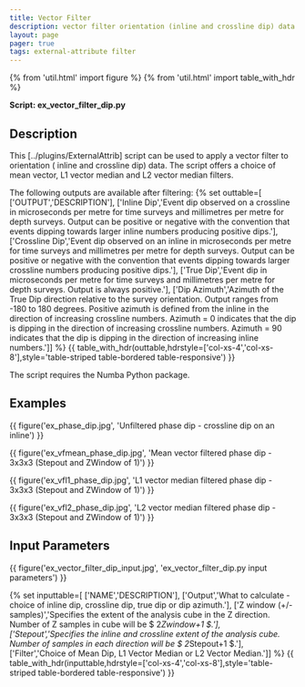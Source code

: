 ```yaml
---
title: Vector Filter
description: vector filter orientation (inline and crossline dip) data
layout: page
pager: true
tags: external-attribute filter
---
```


{% from 'util.html' import figure %}
{% from 'util.html' import table_with_hdr %}

__Script: ex_vector_filter_dip.py__

## Description
This [../plugins/ExternalAttrib] script can be used to apply a vector filter to orientation ( inline and crossline dip) data. The script offers a choice of mean vector, L1 vector median and L2 vector median filters.

The following outputs are available after filtering:
{% set outtable=[
['OUTPUT','DESCRIPTION'],
['Inline Dip','Event dip observed on a crossline in microseconds per metre for time surveys and millimetres per metre for depth surveys. Output can be positive or negative with the convention that events dipping towards larger inline numbers producing positive dips.'],
['Crossline Dip','Event dip observed on an inline in microseconds per metre for time surveys and millimetres per metre for depth surveys. Output can be positive or negative with the convention that events dipping towards larger crossline numbers producing positive dips.'],
['True Dip','Event dip in microseconds per metre for time surveys and millimetres per metre for depth surveys. Output is always positive.'],
['Dip Azimuth','Azimuth of the True Dip direction relative to the survey orientation. Output ranges from -180 to 180 degrees. Positive azimuth is defined from the inline in the direction of increasing crossline numbers. Azimuth = 0 indicates that the dip is dipping in the direction of increasing crossline numbers. Azimuth = 90 indicates that the dip is dipping in the direction of increasing inline numbers.']]
%}
{{ table_with_hdr(outtable,hdrstyle=['col-xs-4','col-xs-8'],style='table-striped table-bordered table-responsive') }}


The script requires the Numba Python package.

## Examples
{{ figure('ex_phase_dip.jpg', 'Unfiltered phase dip - crossline dip on an inline') }}

{{ figure('ex_vfmean_phase_dip.jpg', 'Mean vector filtered phase dip - 3x3x3 (Stepout and ZWindow of 1)') }}

{{ figure('ex_vfl1_phase_dip.jpg', 'L1 vector median filtered phase dip - 3x3x3 (Stepout and ZWindow of 1)') }}

{{ figure('ex_vfl2_phase_dip.jpg', 'L2 vector median filtered phase dip - 3x3x3 (Stepout and ZWindow of 1)') }}

## Input Parameters
{{ figure('ex_vector_filter_dip_input.jpg', 'ex_vector_filter_dip.py input parameters') }}

{% set inputtable=[
['NAME','DESCRIPTION'],
['Output','What to calculate - choice of inline dip, crossline dip, true dip or dip azimuth.'],
['Z window (+/-samples)','Specifies the extent of the analysis cube in the Z direction. Number of Z samples in cube will be $ 2*Zwindow+1 $.'],
['Stepout','Specifies the inline and crossline extent of the analysis cube. Number of samples in each direction will be $ 2*Stepout+1 $.'],
['Filter','Choice of Mean Dip, L1 Vector Median or L2 Vector Median.']]
%}
{{ table_with_hdr(inputtable,hdrstyle=['col-xs-4','col-xs-8'],style='table-striped table-bordered table-responsive') }}




